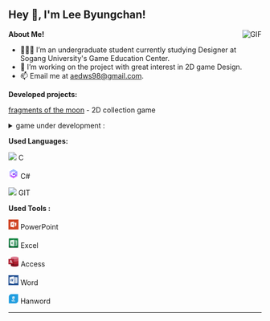 <h2 title="hehehe"> Hey 👋, I'm Lee Byungchan!</h2>
 
  <img align="right" alt="GIF" src="https://media.giphy.com/media/LmNwrBhejkK9EFP504/giphy.gif" />


**About Me!**

- 👨🏽‍💻 I’m an undergraduate student currently studying Designer at Sogang University's Game Education Center.
- 🌱 I’m working on the project with great interest in 2D game Design.
- 📫 Email me at [aedws98@gmail.com](mailto:aedws98@gmail.com).  
  
  

  
  
 **Developed projects:** 

[fragments of the moon](https://drive.google.com/file/d/1_F57CeFbwKo_CsG3QpBL20tzLBatSu4G/view?usp=sharing) - 2D collection game


<details>
<summary>game under development :</summary>

<!-- summary 아래 한칸 공백 두어야함 -->
## Stella Forest
- 2D Flatformer game (Project designer)
[Revealed upon completion]
- programmer : [ICB](https://github.com/ckdqja581592)
</details>    
  
  
**Used Languages:**  

<code><img height="20" src="https://img.icons8.com/nolan/96/c.png"></code> C

<code><img height="20" src="icon/csharp.png"></code> C# 

<code><img height="20" src="https://img.icons8.com/nolan/96/git.png"></code> GIT

**Used Tools :**

<code><img height="20" src="icon/PowerPoint.png"></code> PowerPoint

<code><img height="20" src="icon/excel.png"></code> Excel

<code><img height="20" src="icon/access.png"></code> Access

<code><img height="20" src="icon/word.png"></code> Word

<code><img height="20" src="icon/hanword.png"></code> Hanword

-----